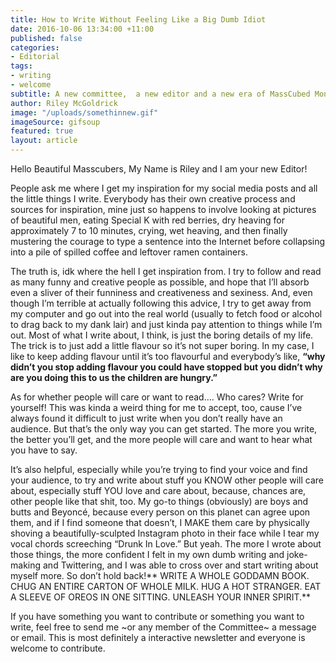 ```yaml
---
title: How to Write Without Feeling Like a Big Dumb Idiot
date: 2016-10-06 13:34:00 +11:00
published: false
categories:
- Editorial
tags:
- writing
- welcome
subtitle: A new committee,  a new editor and a new era of MassCubed Monthly!
author: Riley McGoldrick
image: "/uploads/somethinnew.gif"
imageSource: gifsoup
featured: true
layout: article
---
```


Hello Beautiful Masscubers,
My Name is Riley and I am your new Editor!

People ask me where I get my inspiration for my social media posts and all the little things I write. Everybody has their own creative process and sources for inspiration, mine just so happens to involve looking at pictures of beautiful men, eating Special K with red berries, dry heaving for approximately 7 to 10 minutes, crying, wet heaving, and then finally mustering the courage to type a sentence into the Internet before collapsing into a pile of spilled coffee and leftover ramen containers.

The truth is, idk where the hell I get inspiration from. I try to follow and read as many funny and creative people as possible, and hope that I’ll absorb even a sliver of their funniness and creativeness and sexiness. And, even though I’m terrible at actually following this advice, I try to get away from my computer and go out into the real world (usually to fetch food or alcohol to drag back to my dank lair) and just kinda pay attention to things while I’m out. Most of what I write about, I think, is just the boring details of my life. The trick is to just add a little flavour so it’s not super boring. In my case, I like to keep adding flavour until it’s too flavourful and everybody’s like, **“why didn’t you stop adding flavour you could have stopped but you didn’t why are you doing this to us the children are hungry.”**

As for whether people will care or want to read…. Who cares? Write for yourself! This was kinda a weird thing for me to accept, too, cause I’ve always found it difficult to just write when you don’t really have an audience. But that’s the only way you can get started. The more you write, the better you’ll get, and the more people will care and want to hear what you have to say.

It’s also helpful, especially while you’re trying to find your voice and find your audience, to try and write about stuff you KNOW other people will care about, especially stuff YOU love and care about, because, chances are, other people like that shit, too. My go-to things (obviously) are boys and butts and Beyoncé, because every person on this planet can agree upon them, and if I find someone that doesn’t, I MAKE them care by physically shoving a beautifully-sculpted Instagram photo in their face while I tear my vocal chords screeching “Drunk In Love.” But yeah. The more I wrote about those things, the more confident I felt in my own dumb writing and joke-making and Twittering, and I was able to cross over and start writing about myself more.
So don’t hold back!** WRITE A WHOLE GODDAMN BOOK. CHUG AN ENTIRE CARTON OF WHOLE MILK. HUG A HOT STRANGER. EAT A SLEEVE OF OREOS IN ONE SITTING. UNLEASH YOUR INNER SPIRIT.**

If you have something you want to contribute or something you want to write, feel free to send me ~or any member of the Committee~ a message or email. This is most definitely a interactive newsletter and everyone is welcome to contribute.